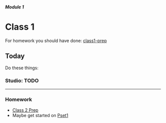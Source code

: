 ##### Module 1 
# Class 1

For homework you should have done: [class1-prep]()

## Today
Do these things:

### Studio: TODO

***

### Homework

* [Class 2 Prep]()
* Maybe get started on [Pset1]()
